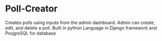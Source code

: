 # Poll-Creator
Creates polls using inputs from the admin dashboard. Admin can create, edit, and delete a poll. Built in python Language in Django framework and PosgreSQL for database
